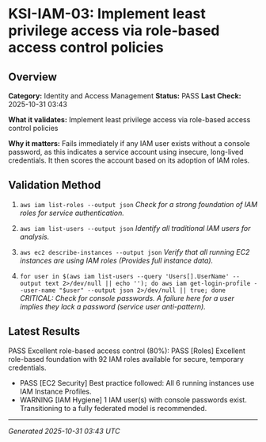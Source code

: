 # KSI-IAM-03: Implement least privilege access via role-based access control policies

## Overview

**Category:** Identity and Access Management
**Status:** PASS
**Last Check:** 2025-10-31 03:43

**What it validates:** Implement least privilege access via role-based access control policies

**Why it matters:** Fails immediately if any IAM user exists without a console password, as this indicates a service account using insecure, long-lived credentials. It then scores the account based on its adoption of IAM roles.

## Validation Method

1. `aws iam list-roles --output json`
   *Check for a strong foundation of IAM roles for service authentication.*

2. `aws iam list-users --output json`
   *Identify all traditional IAM users for analysis.*

3. `aws ec2 describe-instances --output json`
   *Verify that all running EC2 instances are using IAM roles (Provides full instance data).*

4. `for user in $(aws iam list-users --query 'Users[].UserName' --output text 2>/dev/null || echo ''); do aws iam get-login-profile --user-name "$user" --output json 2>/dev/null || true; done`
   *CRITICAL: Check for console passwords. A failure here for a user implies they *lack* a password (service user anti-pattern).*

## Latest Results

PASS Excellent role-based access control (80%): PASS [Roles] Excellent role-based foundation with 92 IAM roles available for secure, temporary credentials.
- PASS [EC2 Security] Best practice followed: All 6 running instances use IAM Instance Profiles.
- WARNING [IAM Hygiene] 1 IAM user(s) with console passwords exist. Transitioning to a fully federated model is recommended.

---
*Generated 2025-10-31 03:43 UTC*